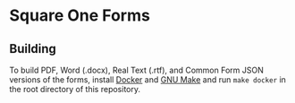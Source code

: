 # Square One Forms

## Building

To build PDF, Word (.docx), Real Text (.rtf), and Common Form JSON versions of the forms, install [Docker](https://www.docker.com) and [GNU Make](https://www.gnu.org/software/make/) and run `make docker` in the root directory of this repository.
